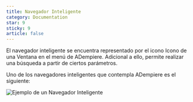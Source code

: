 ```yaml
---
title: Navegador Inteligente
category: Documentation
star: 9
sticky: 9
article: false
---
```


El navegador inteligente se encuentra representado por el icono Icono de una Ventana en el menú de ADempiere. Adicional a ello, permite realizar una búsqueda a partir de ciertos parámetros.

Uno de los navegadores inteligentes que contempla ADempiere es el siguiente:

![Ejemplo de un Navegador Inteligente](/assets/img/docs/basic-rules/navigators.png)
